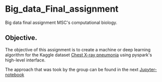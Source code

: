 # Big_data_Final_assignment
Big data final assignment MSC's computational biology.

## Objective.

The objective of this assignment is to create a machine or deep learning algorithm for the Kaggle dataset [Chest X-ray pneumonia](https://www.kaggle.com/datasets/paultimothymooney/chest-xray-pneumonia) using pyspark's high-level interface.

The approach that was took by the group can be found in the next [Jupyter-notebook](DEFINITIVO_BIGDATA.ipynb)

